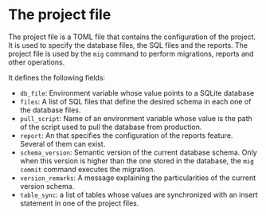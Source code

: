 # The project file

The project file is a TOML file that contains the configuration of the project. It is used to specify the database files, the SQL files and the reports. The project file is used by the `mig` command to perform migrations, reports and other operations.

It defines the following fields:
- `db_file`: Environment variable whose value points to a SQLite database 
- `files`: A list of SQL files that define the desired schema in each one of the database files.
- `pull_script`: Name of an environment variable whose value is the path of the script used to pull the database from production.
- `report`: An that specifies the configuration of the reports feature. Several of them can exist.
- `schema_version`: Semantic version of the current database schema. Only when this version is higher than the one stored in the database, the `mig commit` command executes the migration.
- `version_remarks`: A message explaining the particularities of
the current version schema.
- `table_sync`: a list of tables whose values are synchronized
with an insert statement in one of the project files.
